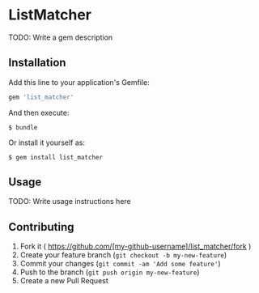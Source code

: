 # ListMatcher

TODO: Write a gem description

## Installation

Add this line to your application's Gemfile:

```ruby
gem 'list_matcher'
```

And then execute:

    $ bundle

Or install it yourself as:

    $ gem install list_matcher

## Usage

TODO: Write usage instructions here

## Contributing

1. Fork it ( https://github.com/[my-github-username]/list_matcher/fork )
2. Create your feature branch (`git checkout -b my-new-feature`)
3. Commit your changes (`git commit -am 'Add some feature'`)
4. Push to the branch (`git push origin my-new-feature`)
5. Create a new Pull Request
